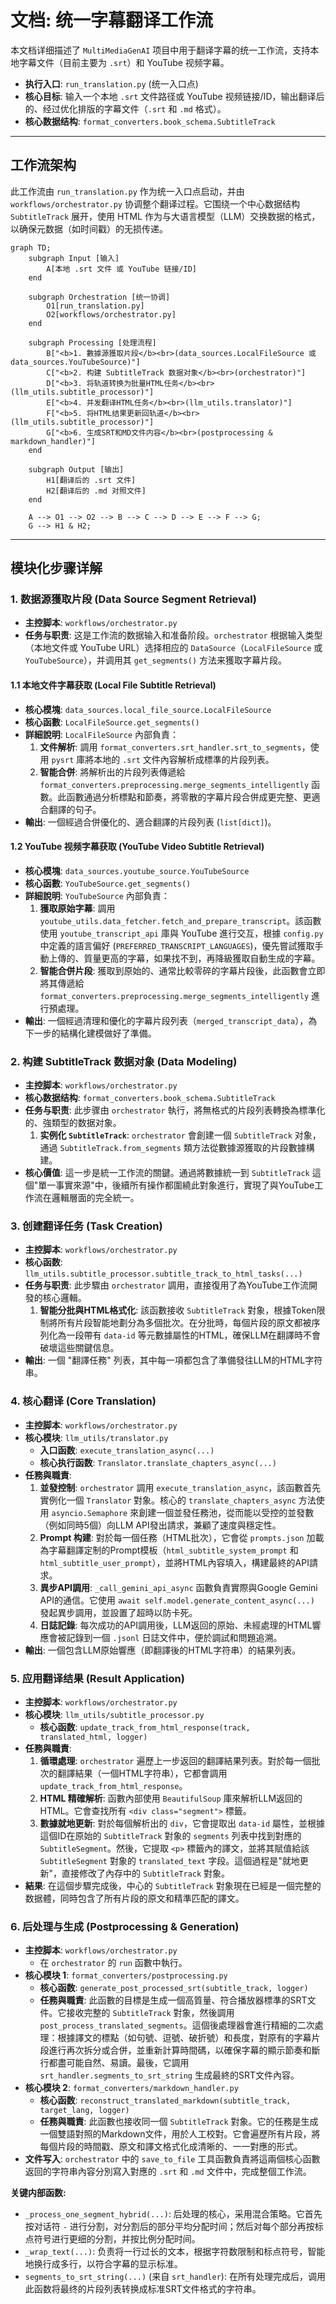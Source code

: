 # 文档: 统一字幕翻译工作流

本文档详细描述了 `MultiMediaGenAI` 项目中用于翻译字幕的统一工作流，支持本地字幕文件（目前主要为 `.srt`）和 YouTube 视频字幕。

- **执行入口**: `run_translation.py` (统一入口点)
- **核心目标**: 输入一个本地 `.srt` 文件路径或 YouTube 视频链接/ID，输出翻译后的、经过优化排版的字幕文件（`.srt` 和 `.md` 格式）。
- **核心数据结构**: `format_converters.book_schema.SubtitleTrack`

---

## 工作流架构

此工作流由 `run_translation.py` 作为统一入口点启动，并由 `workflows/orchestrator.py` 协调整个翻译过程。它围绕一个中心数据结构 `SubtitleTrack` 展开，使用 HTML 作为与大语言模型（LLM）交换数据的格式，以确保元数据（如时间戳）的无损传递。

```mermaid
graph TD;
    subgraph Input [输入]
        A[本地 .srt 文件 或 YouTube 链接/ID]
    end

    subgraph Orchestration [统一协调]
        O1[run_translation.py]
        O2[workflows/orchestrator.py]
    end

    subgraph Processing [处理流程]
        B["<b>1. 數據源獲取片段</b><br>(data_sources.LocalFileSource 或 data_sources.YouTubeSource)"]
        C["<b>2. 构建 SubtitleTrack 数据对象</b><br>(orchestrator)"]
        D["<b>3. 将轨道转换为批量HTML任务</b><br>(llm_utils.subtitle_processor)"]
        E["<b>4. 并发翻译HTML任务</b><br>(llm_utils.translator)"]
        F["<b>5. 将HTML结果更新回轨道</b><br>(llm_utils.subtitle_processor)"]
        G["<b>6. 生成SRT和MD文件内容</b><br>(postprocessing & markdown_handler)"]
    end

    subgraph Output [输出]
        H1[翻译后的 .srt 文件]
        H2[翻译后的 .md 对照文件]
    end

    A --> O1 --> O2 --> B --> C --> D --> E --> F --> G;
    G --> H1 & H2;
```

---

## 模块化步骤详解

### 1. 数据源獲取片段 (Data Source Segment Retrieval)

-   **主控脚本**: `workflows/orchestrator.py`
-   **任务与职责**: 这是工作流的数据输入和准备阶段。`orchestrator` 根据输入类型（本地文件或 YouTube URL）选择相应的 `DataSource`（`LocalFileSource` 或 `YouTubeSource`），并调用其 `get_segments()` 方法来獲取字幕片段。

#### 1.1 本地文件字幕获取 (Local File Subtitle Retrieval)

-   **核心模塊**: `data_sources.local_file_source.LocalFileSource`
-   **核心函數**: `LocalFileSource.get_segments()`
-   **詳細說明**: `LocalFileSource` 內部負責：
    1.  **文件解析**: 調用 `format_converters.srt_handler.srt_to_segments`，使用 `pysrt` 庫將本地的 `.srt` 文件內容解析成標準的片段列表。
    2.  **智能合併**: 將解析出的片段列表傳遞給 `format_converters.preprocessing.merge_segments_intelligently` 函數。此函數通過分析標點和節奏，將零散的字幕片段合併成更完整、更適合翻譯的句子。
-   **輸出**: 一個經過合併優化的、適合翻譯的片段列表 (`list[dict]`)。

#### 1.2 YouTube 视频字幕获取 (YouTube Video Subtitle Retrieval)

-   **核心模塊**: `data_sources.youtube_source.YouTubeSource`
-   **核心函數**: `YouTubeSource.get_segments()`
-   **詳細說明**: `YouTubeSource` 內部負責：
    1.  **獲取原始字幕**: 調用 `youtube_utils.data_fetcher.fetch_and_prepare_transcript`。該函數使用 `youtube_transcript_api` 庫與 YouTube 進行交互，根據 `config.py` 中定義的語言偏好 (`PREFERRED_TRANSCRIPT_LANGUAGES`)，優先嘗試獲取手動上傳的、質量更高的字幕，如果找不到，再降級獲取自動生成的字幕。
    2.  **智能合併片段**: 獲取到原始的、通常比較零碎的字幕片段後，此函數會立即將其傳遞給 `format_converters.preprocessing.merge_segments_intelligently` 進行預處理。
-   **輸出**: 一個經過清理和優化的字幕片段列表（`merged_transcript_data`），為下一步的結構化建模做好了準備。

### 2. 构建 SubtitleTrack 数据对象 (Data Modeling)

-   **主控脚本**: `workflows/orchestrator.py`
-   **核心数据结构**: `format_converters.book_schema.SubtitleTrack`
-   **任务与职责**: 此步骤由 `orchestrator` 執行，將無格式的片段列表轉換為標準化的、強類型的数据对象。
    1.  **实例化 `SubtitleTrack`**: `orchestrator` 會創建一個 `SubtitleTrack` 对象，通過 `SubtitleTrack.from_segments` 類方法從數據源獲取的片段數據構建。
-   **核心價值**: 這一步是統一工作流的關鍵。通過將數據統一到 `SubtitleTrack` 這個"單一事實來源"中，後續所有操作都圍繞此對象進行，實現了與YouTube工作流在邏輯層面的完全統一。

### 3. 创建翻译任务 (Task Creation)

-   **主控脚本**: `workflows/orchestrator.py`
-   **核心函数**: `llm_utils.subtitle_processor.subtitle_track_to_html_tasks(...)`
-   **任务与职责**: 此步驟由 `orchestrator` 調用，直接復用了為YouTube工作流開發的核心邏輯。
    1.  **智能分批與HTML格式化**: 該函數接收 `SubtitleTrack` 對象，根據Token限制將所有片段智能地劃分為多個批次。在分批時，每個片段的原文都被序列化為一段帶有 `data-id` 等元數據屬性的HTML，確保LLM在翻譯時不會破壞這些關鍵信息。
-   **輸出**: 一個 "翻譯任務" 列表，其中每一項都包含了準備發往LLM的HTML字符串。

### 4. 核心翻译 (Core Translation)

-   **主控脚本**: `workflows/orchestrator.py`
-   **核心模块**: `llm_utils/translator.py`
    -   **入口函数**: `execute_translation_async(...)`
    -   **核心执行函数**: `Translator.translate_chapters_async(...)`
-   **任務與職責**:
    1.  **並發控制**: `orchestrator` 調用 `execute_translation_async`，該函數首先實例化一個 `Translator` 對象。核心的 `translate_chapters_async` 方法使用 `asyncio.Semaphore` 來創建一個並發任務池，從而能以受控的並發數（例如同時5個）向LLM API發出請求，兼顧了速度與穩定性。
    2.  **Prompt 构建**: 對於每一個任務（HTML批次），它會從 `prompts.json` 加載為字幕翻譯定制的Prompt模板（`html_subtitle_system_prompt` 和 `html_subtitle_user_prompt`），並將HTML內容填入，構建最終的API請求。
    3.  **異步API調用**: `_call_gemini_api_async` 函數負責實際與Google Gemini API的通信。它使用 `await self.model.generate_content_async(...)` 發起異步調用，並設置了超時以防卡死。
    4.  **日誌記錄**: 每次成功的API調用後，LLM返回的原始、未經處理的HTML響應會被記錄到一個 `.jsonl` 日誌文件中，便於調試和問題追溯。
-   **輸出**: 一個包含LLM原始響應（即翻譯後的HTML字符串）的結果列表。

### 5. 应用翻译结果 (Result Application)

-   **主控脚本**: `workflows/orchestrator.py`
-   **核心模块**: `llm_utils/subtitle_processor.py`
    -   **核心函数**: `update_track_from_html_response(track, translated_html, logger)`
-   **任務與職責**:
    1.  **循環處理**: `orchestrator` 遍歷上一步返回的翻譯結果列表。對於每一個批次的翻譯結果（一個HTML字符串），它都會調用 `update_track_from_html_response`。
    2.  **HTML 精確解析**: 函數內部使用 `BeautifulSoup` 庫來解析LLM返回的HTML。它會查找所有 `<div class="segment">` 標籤。
    3.  **數據就地更新**: 對於每個解析出的 `div`，它會提取出 `data-id` 屬性，並根據這個ID在原始的 `SubtitleTrack` 對象的 `segments` 列表中找到對應的 `SubtitleSegment`。然後，它提取 `<p>` 標籤內的譯文，並將其賦值給該 `SubtitleSegment` 對象的 `translated_text` 字段。這個過程是"就地更新"，直接修改了內存中的 `SubtitleTrack` 對象。
-   **結果**: 在這個步驟完成後，中心的 `SubtitleTrack` 對象現在已經是一個完整的数据體，同時包含了所有片段的原文和精準匹配的譯文。

### 6. 后处理与生成 (Postprocessing & Generation)

-   **主控脚本**: `workflows/orchestrator.py`
    -   在 `orchestrator` 的 `run` 函數中執行。
-   **核心模块 1**: `format_converters/postprocessing.py`
    -   **核心函数**: `generate_post_processed_srt(subtitle_track, logger)`
    -   **任務與職責**: 此函數的目標是生成一個高質量、符合播放器標準的SRT文件。它接收完整的 `SubtitleTrack` 對象，然後調用 `post_process_translated_segments`。這個後處理器會進行精細的二次處理：根據譯文的標點（如句號、逗號、破折號）和長度，對原有的字幕片段進行再次拆分或合併，並重新計算時間碼，以確保字幕的顯示節奏和斷行都盡可能自然、易讀。最後，它調用 `srt_handler.segments_to_srt_string` 生成最終的SRT文件內容。
-   **核心模块 2**: `format_converters/markdown_handler.py`
    -   **核心函数**: `reconstruct_translated_markdown(subtitle_track, target_lang, logger)`
    -   **任務與職責**: 此函數也接收同一個 `SubtitleTrack` 對象。它的任務是生成一個雙語對照的Markdown文件，用於人工校對。它會遍歷所有片段，將每個片段的時間戳、原文和譯文格式化成清晰的、一一對應的形式。
-   **文件写入**: `orchestrator` 中的 `save_to_file` 工具函數負責將這兩個核心函數返回的字符串內容分別寫入對應的 `.srt` 和 `.md` 文件中，完成整個工作流。

**关键内部函数:**
- `_process_one_segment_hybrid(...)`: 后处理的核心，采用混合策略。它首先按对话符 `-` 进行分割，对分割后的部分平均分配时间；然后对每个部分再按标点符号进行更细的分割，并按比例分配时间。
- `_wrap_text(...)`: 负责将一行过长的文本，根据字符数限制和标点符号，智能地换行成多行，以符合字幕的显示标准。
- `segments_to_srt_string(...)` (来自 `srt_handler`): 在所有处理完成后，调用此函数将最终的片段列表转换成标准SRT文件格式的字符串。
